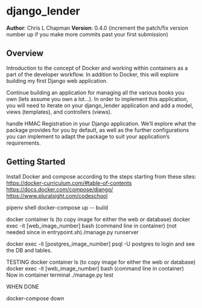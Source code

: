 # django_lender

**Author**: Chris L Chapman
**Version**: 0.4.0 (increment the patch/fix version number up if you make more commits past your first submission)

## Overview

Introduction to the concept of Docker and working within containers as a part of the developer workflow. In addition to Docker, this will explore building my first Django web application.

Continue building an application for managing all the various books you own (lets assume you own a lot…). In order to implement this application, you will need to iterate on your django_lender application and add a model, views (templates), and controllers (views).

handle HMAC Registration in your Django application. We’ll explore what the package provides for you by default, as well as the further configurations you can implement to adapt the package to suit your application’s requirements.

## Getting Started

Install Docker and compose according to the steps starting from these sites:
https://docker-curriculum.com/#table-of-contents
https://docs.docker.com/compose/django/
https://www.pluralsight.com/codeschool

pipenv shell
docker-compose up -- build

docker container ls (to copy image for either the web or database)
docker exec -it [web_image_number] bash (command line in container)
 (not needed since in entrypoint.sh)./manage.py runserver

docker exec -it [postgres_image_number] psql -U postgres
    to login and see the DB and tables.

TESTING
docker container ls (to copy image for either the web or database)
docker exec -it [web_image_number] bash (command line in container)
    Now in container terminal
./manage.py test

WHEN DONE

docker-compose down
